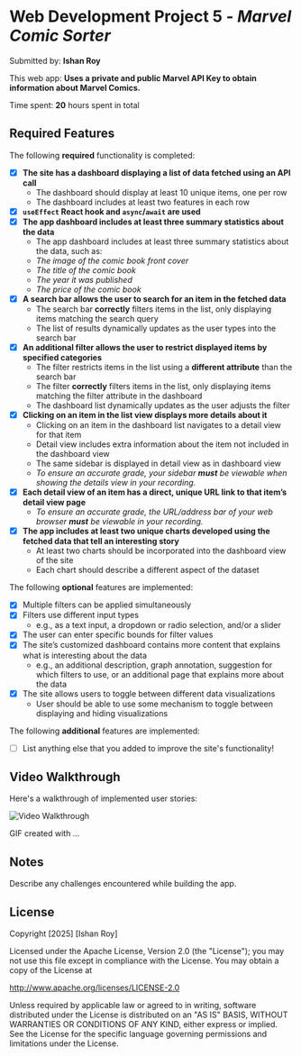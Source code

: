 # Web Development Project 5 - *Marvel Comic Sorter*

Submitted by: **Ishan Roy**

This web app: **Uses a private and public Marvel API Key to obtain information about Marvel Comics.**

Time spent: **20** hours spent in total

## Required Features

The following **required** functionality is completed:

- [X] **The site has a dashboard displaying a list of data fetched using an API call**
    - The dashboard should display at least 10 unique items, one per row
    - The dashboard includes at least two features in each row
- [X] **`useEffect` React hook and `async`/`await` are used**
- [X] **The app dashboard includes at least three summary statistics about the data** 
    - The app dashboard includes at least three summary statistics about the data, such as:
    - *The image of the comic book front cover*
    - *The title of the comic book*
    - *The year it was published*
    - *The price of the comic book*
- [X] **A search bar allows the user to search for an item in the fetched data**
    - The search bar **correctly** filters items in the list, only displaying items matching the search query
    - The list of results dynamically updates as the user types into the search bar
- [X] **An additional filter allows the user to restrict displayed items by specified categories**
    - The filter restricts items in the list using a **different attribute** than the search bar 
    - The filter **correctly** filters items in the list, only displaying items matching the filter attribute in the dashboard
    - The dashboard list dynamically updates as the user adjusts the filter
- [X] **Clicking on an item in the list view displays more details about it**
  - Clicking on an item in the dashboard list navigates to a detail view for that item
  - Detail view includes extra information about the item not included in the dashboard view
  - The same sidebar is displayed in detail view as in dashboard view
  - *To ensure an accurate grade, your sidebar **must** be viewable when showing the details view in your recording.*
- [X] **Each detail view of an item has a direct, unique URL link to that item’s detail view page**
  -  *To ensure an accurate grade, the URL/address bar of your web browser **must** be viewable in your recording.*
- [X] **The app includes at least two unique charts developed using the fetched data that tell an interesting story**
  - At least two charts should be incorporated into the dashboard view of the site
  - Each chart should describe a different aspect of the dataset

The following **optional** features are implemented:

- [X] Multiple filters can be applied simultaneously
- [X] Filters use different input types
    - e.g., as a text input, a dropdown or radio selection, and/or a slider
- [X] The user can enter specific bounds for filter values
- [X] The site’s customized dashboard contains more content that explains what is interesting about the data 
  - e.g., an additional description, graph annotation, suggestion for which filters to use, or an additional page that explains more about the data
- [X] The site allows users to toggle between different data visualizations
  - User should be able to use some mechanism to toggle between displaying and hiding visualizations

The following **additional** features are implemented:

* [ ] List anything else that you added to improve the site's functionality!

## Video Walkthrough

Here's a walkthrough of implemented user stories:

<img src='https://submissions.us-east-1.linodeobjects.com/web102/uu6ihvQz.gif' title='Video Walkthrough' width='' alt='Video Walkthrough' />

<!-- Replace this with whatever GIF tool you used! -->
GIF created with ...  
<!-- Recommended tools:
[Kap](https://getkap.co/) for macOS
[ScreenToGif](https://www.screentogif.com/) for Windows
[peek](https://github.com/phw/peek) for Linux. -->

## Notes

Describe any challenges encountered while building the app.

## License

Copyright [2025] [Ishan Roy]

Licensed under the Apache License, Version 2.0 (the "License");
you may not use this file except in compliance with the License.
You may obtain a copy of the License at

http://www.apache.org/licenses/LICENSE-2.0

Unless required by applicable law or agreed to in writing, software
distributed under the License is distributed on an "AS IS" BASIS,
WITHOUT WARRANTIES OR CONDITIONS OF ANY KIND, either express or implied.
See the License for the specific language governing permissions and
limitations under the License.